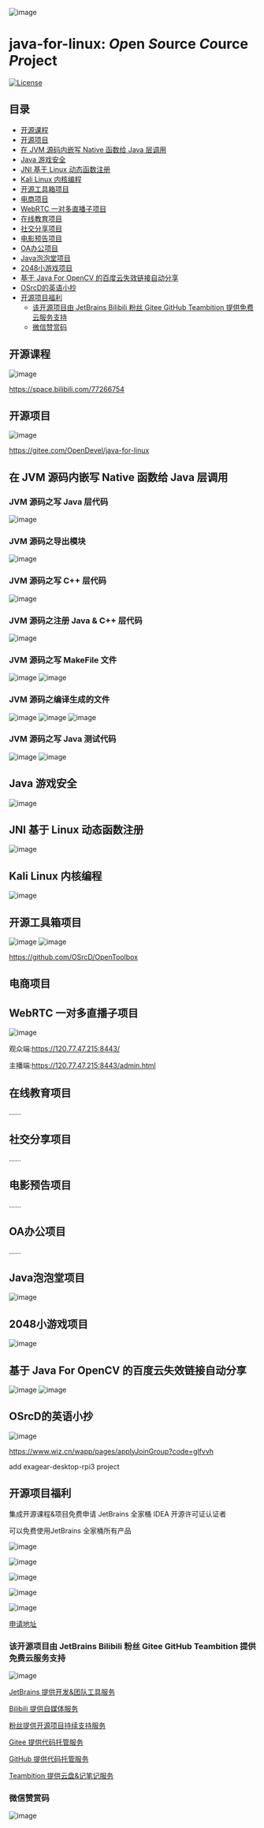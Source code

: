 ![image](https://github.com/OSrcD/java-for-linux/blob/master/image/java-for-linux.png)
# java-for-linux: *Op*en *So*urce *Co*urce *Pr*oject
[![License](https://img.shields.io/badge/license-MIT%20-4EB1BA.svg)](https://www.apache.org/licenses/LICENSE-2.0.html)

## 目录

  * [开源课程](#开源课程)
  * [开源项目](#开源项目)
  * [在 JVM 源码内嵌写 Native 函数给 Java 层调用](#在-jvm-源码内嵌写-native-函数给-java-层调用)
  * [Java 游戏安全](#java-游戏安全)
  * [JNI 基于 Linux 动态函数注册](#jni-基于-linux-动态函数注册)
  * [Kali Linux 内核编程](#kali-linux-内核编程)
  * [开源工具箱项目](#开源工具箱项目)
  * [电商项目](#电商项目)
  * [WebRTC 一对多直播子项目](#webrtc-一对多直播子项目)
  * [在线教育项目](#在线教育项目)
  * [社交分享项目](#社交分享项目)
  * [电影预告项目](#电影预告项目)
  * [OA办公项目](#oa办公项目)
  * [Java泡泡堂项目](#java泡泡堂项目)
  * [2048小游戏项目](#2048小游戏项目)
  * [基于 Java For OpenCV 的百度云失效链接自动分享](#基于-java-for-opencv-的百度云失效链接自动分享)
  * [OSrcD的英语小抄](#osrcd的英语小抄)
  * [开源项目福利](#开源项目福利)
    * [该开源项目由 JetBrains Bilibili 粉丝 Gitee GitHub Teambition 提供免费云服务支持](#该开源项目由-jetbrains-bilibili-粉丝-gitee-github-teambition-提供免费云服务支持)
    * [微信赞赏码](#微信赞赏码)
  
## 开源课程

![image](https://github.com/OSrcD/java-for-linux/blob/master/image/OpenCourse.jpeg)

<https://space.bilibili.com/77266754>

## 开源项目

![image](https://github.com/OSrcD/java-for-linux/blob/master/image/OpenProject.jpeg)

<https://gitee.com/OpenDevel/java-for-linux>

## 在 JVM 源码内嵌写 Native 函数给 Java 层调用

### JVM 源码之写 Java 层代码
![image](https://github.com/OSrcD/java-for-linux/blob/master/image/jvm-library-extend-01.png)
### JVM 源码之导出模块
![image](https://github.com/OSrcD/java-for-linux/blob/master/image/jvm-library-extend-02.png)
### JVM 源码之写 C++ 层代码
![image](https://github.com/OSrcD/java-for-linux/blob/master/image/jvm-library-extend-03.png)
### JVM 源码之注册 Java & C++ 层代码
![image](https://github.com/OSrcD/java-for-linux/blob/master/image/jvm-library-extend-04.png)
### JVM 源码之写 MakeFile 文件
![image](https://github.com/OSrcD/java-for-linux/blob/master/image/jvm-library-extend-05.png)
![image](https://github.com/OSrcD/java-for-linux/blob/master/image/jvm-library-extend-06.png)
### JVM 源码之编译生成的文件
![image](https://github.com/OSrcD/java-for-linux/blob/master/image/jvm-library-extend-07.png)
![image](https://github.com/OSrcD/java-for-linux/blob/master/image/jvm-library-extend-08.png)
![image](https://github.com/OSrcD/java-for-linux/blob/master/image/jvm-library-extend-09.png)
### JVM 源码之写 Java 测试代码
![image](https://github.com/OSrcD/java-for-linux/blob/master/image/jvm-library-extend-10.png)
![image](https://github.com/OSrcD/java-for-linux/blob/master/image/jvm-library-extend-11.png)

## Java 游戏安全

![image](https://github.com/OSrcD/java-for-linux/blob/master/image/java-game-security.png)

## JNI 基于 Linux 动态函数注册

![image](https://github.com/OSrcD/java-for-linux/blob/master/image/jni-dynamic-register-for-linux.png)

## Kali Linux 内核编程

![image](https://github.com/OSrcD/java-for-linux/blob/master/image/kali-linux-kernel-programmer.png)

## 开源工具箱项目

![image](https://github.com/OSrcD/java-for-linux/blob/master/image/OpenToolbox.jpg)
![image](https://github.com/OSrcD/java-for-linux/blob/master/image/OpenToolbox-00.png)

<https://github.com/OSrcD/OpenToolbox>

## 电商项目 


## WebRTC 一对多直播子项目

![image](https://github.com/OSrcD/java-for-linux/blob/master/image/WebRTC.png)

观众端:<https://120.77.47.215:8443/>

主播端:<https://120.77.47.215:8443/admin.html>

## 在线教育项目
......

## 社交分享项目
......

## 电影预告项目
......

## OA办公项目
......

## Java泡泡堂项目

![image](https://github.com/OSrcD/java-for-linux/blob/master/image/bubble-hall.png)

## 2048小游戏项目

![image](https://github.com/OSrcD/java-for-linux/blob/master/image/2048.png)

## 基于 Java For OpenCV 的百度云失效链接自动分享

![image](https://github.com/OSrcD/java-for-linux/blob/master/image/baidu-cloud-auto-share-link.png)
![image](https://github.com/OSrcD/java-for-linux/blob/master/image/baidu-cloud-auto-share-link-02.png)

## OSrcD的英语小抄

![image](https://github.com/OSrcD/java-for-linux/blob/master/image/programmer-for-english-01.png)

<https://www.wiz.cn/wapp/pages/applyJoinGroup?code=glfvvh>

add exagear-desktop-rpi3 project

## 开源项目福利

集成开源课程&项目免费申请 JetBrains 全家桶 IDEA 开源许可证认证者

可以免费使用JetBrains 全家桶所有产品

![image](https://github.com/OSrcD/java-for-linux/blob/master/image/JetBrains.jpg)

![image](https://github.com/OSrcD/java-for-linux/blob/master/image/JetBrains-00.png)

![image](https://github.com/OSrcD/java-for-linux/blob/master/image/JetBrains-01.png)

![image](https://github.com/OSrcD/java-for-linux/blob/master/image/JetBrains-02.png)

![image](https://github.com/OSrcD/java-for-linux/blob/master/image/JetBrains-03.png)

[申请地址](https://www.jetbrains.com/shop/eform/opensource?product=ALL)


### 该开源项目由 JetBrains Bilibili 粉丝 Gitee GitHub Teambition 提供免费云服务支持

![image](https://github.com/OSrcD/java-for-linux/blob/master/image/JetBrains-04.png)

[JetBrains 提供开发&团队工具服务](https://www.jetbrains.com/?from=java-for-linux)

[Bilibili 提供自媒体服务](https://space.bilibili.com/77266754)

[粉丝提供开源项目持续支持服务](https://space.bilibili.com/77266754/fans/fans)

[Gitee 提供代码托管服务](https://gitee.com/OpenDevel)

[GitHub 提供代码托管服务](https://github.com/OSrcD)

[Teambition 提供云盘&记笔记服务](https://www.teambition.com)

### 微信赞赏码

![image](https://github.com/OSrcD/java-for-linux/blob/master/image/赞赏码.png)
